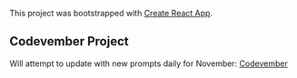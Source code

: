 This project was bootstrapped with [Create React App](https://github.com/facebook/create-react-app).

## Codevember Project

Will attempt to update with new prompts daily for November: [Codevember](http://codevember.xyz/)

